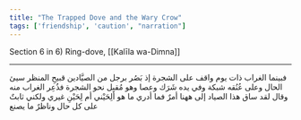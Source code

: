 ```yaml
---
title: "The Trapped Dove and the Wary Crow"
tags: ['friendship', 'caution', "narration"]
---
```


 Section 6 in 6) Ring-dove, [[Kalīla wa-Dimna]]

---
فبينما الغراب ذات يوم واقف على الشجرة إذ بَصُر برجل من الصيَّادين قبيحِ المنظر سيئ الحال وعلى عُنُقه شبكة وفي يده شَرَك وعصا وهو مُقبِل نحو الشجرة فذُعِر الغراب منه وقال لقد ساق هذا الصياد إلى ههنا أمرٌ فما أدري ما هو ألِحَيْني أم لِحَيْنِ غيري ولكني ثابتٌ على كل حال وناظرٌ ما يصنع
